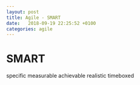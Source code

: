 ```yaml
---
layout: post
title: Agile - SMART
date:   2018-09-19 22:25:52 +0100
categories: agile
---
```

SMART
=====

specific measurable achievable realistic timeboxed

